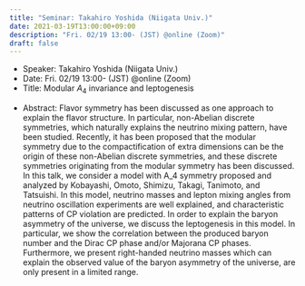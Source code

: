```yaml
---
title: "Seminar: Takahiro Yoshida (Niigata Univ.)"
date: 2021-03-19T13:00:00+09:00
description: "Fri. 02/19 13:00- (JST) @online (Zoom)"
draft: false
---
```


- Speaker:
Takahiro Yoshida (Niigata Univ.)
- Date:
Fri. 02/19 13:00- (JST) @online (Zoom)
- Title:
Modular $A_4$ invariance and leptogenesis

<!--more-->

- Abstract:
Flavor symmetry has been discussed as one approach to explain the flavor structure. In particular, non-Abelian discrete symmetries, which naturally explains the neutrino mixing pattern, have been studied. Recently, it has been proposed that the modular symmetry due to the compactification of extra dimensions can be the origin of these non-Abelian discrete symmetries, and these discrete symmetries originating from the modular symmetry has been discussed. In this talk, we consider a model with A_4 symmetry proposed and analyzed by Kobayashi, Omoto, Shimizu, Takagi, Tanimoto, and Tatsuishi. In this model, neutrino masses and lepton mixing angles from neutrino oscillation experiments are well explained, and characteristic patterns of CP violation are predicted. In order to explain the baryon asymmetry of the universe, we discuss the leptogenesis in this model. In particular, we show the correlation between the produced baryon number and the Dirac CP phase and/or Majorana CP phases. Furthermore, we present right-handed neutrino masses which can explain the observed value of the baryon asymmetry of the universe, are only present in a limited range.
